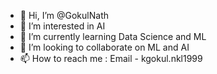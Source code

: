 - 👋 Hi, I’m @GokulNath
- 👀 I’m interested in AI
- 🌱 I’m currently learning Data Science and ML
- 💞️ I’m looking to collaborate on ML and AI
- 📫 How to reach me : Email - kgokul.nkl1999

<!---
Gokul123Nath/Gokul123Nath is a ✨ special ✨ repository because its `README.md` (this file) appears on your GitHub profile.
You can click the Preview link to take a look at your changes.
--->
